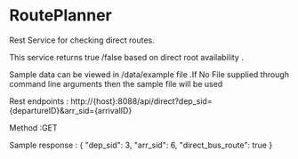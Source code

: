 # RoutePlanner
Rest Service for checking direct routes.

This service returns true /false based on direct root availability . 

Sample data can be viewed in /data/example file .If No File supplied through command line arguments then the sample file will be used 

Rest endpoints : http://{host}:8088/api/direct?dep_sid={departureID}&arr_sid={arrivalID} 

Method :GET

Sample response :
{
    "dep_sid": 3,
    "arr_sid": 6,
    "direct_bus_route": true
}
